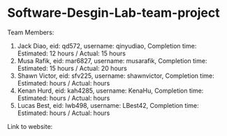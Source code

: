 # Software-Desgin-Lab-team-project

Team Members:
  1. Jack Diao, eid: qd572, username: qinyudiao, Completion time: Estimated: 12 hours / Actual: 15 hours
  2. Musa Rafik, eid: mar6827, username: musarafik, Completion time: Estimated: 15 hours / Actual: 20 hours
  3. Shawn Victor, eid: sfv225, username: shawnvictor, Completion time: Estimated: hours / Actual: hours
  4. Kenan Hurd, eid: kah4285, username: KenaHu, Completion time: Estimated: hours / Actual: hours
  5. Lucas Best, eid: lwb498, username: LBest42, Completion time: Estimated: hours / Actual: hours

Link to website: 
